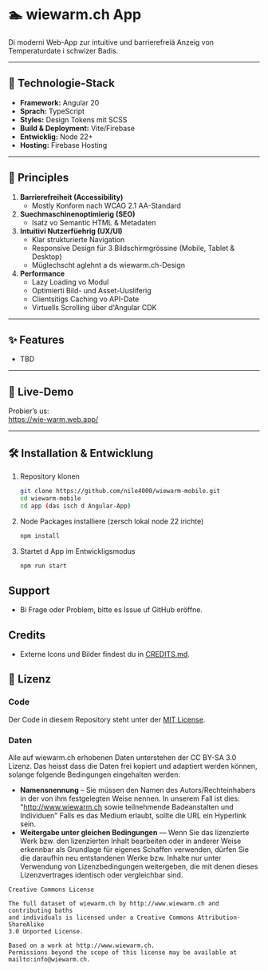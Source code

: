 # 🏊 wiewarm.ch App

Di moderni Web-App zur intuitive und barrierefreiä Anzeig von Temperaturdate i schwizer Badis.

---

## 🔧 Technologie-Stack

- **Framework:** Angular 20
- **Sprach:** TypeScript
- **Styles:** Design Tokens mit SCSS
- **Build & Deployment:** Vite/Firebase
- **Entwicklig:** Node 22+
- **Hosting:** Firebase Hosting

---

## 🎯 Principles

1. **Barrierefreiheit (Accessibility)**
   - Mostly Konform nach WCAG 2.1 AA-Standard
2. **Suechmaschinenoptimierig (SEO)**
   - Isatz vo Semantic HTML & Metadaten
3. **Intuitivi Nutzerfüehrig (UX/UI)**
   - Klar strukturierte Navigation
   - Responsive Design für 3 Bildschirmgrössine (Mobile, Tablet & Desktop)
   - Müglechscht aglehnt a ds wiewarm.ch-Design
4. **Performance**
   - Lazy Loading vo Modul
   - Optimierti Bild- und Asset-Uusliferig
   - Clientsitigs Caching vo API-Date
   - Virtuells Scrolling über d'Angular CDK

---

## ✨ Features

- TBD

---

## 📱 Live-Demo

Probier’s us:  
https://wie-warm.web.app/

---

## 🛠️ Installation & Entwicklung

1. Repository klonen

   ```bash
   git clone https://github.com/nile4000/wiewarm-mobile.git
   cd wiewarm-mobile
   cd app (das isch d Angular-App)
   ```

2. Node Packages installiere (zersch lokal node 22 irichte)

   ```bash
   npm install
   ```

3. Startet d App im Entwickligsmodus

   ```bash
   npm run start
   ```

## Support

- Bi Frage oder Problem, bitte es Issue uf GitHub eröffne.

## Credits

- Externe Icons und Bilder findest du in [CREDITS.md](./CREDITS.md).

## 📝 Lizenz

### Code

Der Code in diesem Repository steht unter der [MIT License](./LICENSE).

### Daten

Alle auf wiewarm.ch erhobenen Daten unterstehen der CC BY-SA 3.0 Lizenz. Das heisst dass die Daten frei kopiert und adaptiert werden können, solange folgende Bedingungen eingehalten werden:

- **Namensnennung** – Sie müssen den Namen des Autors/Rechteinhabers in der von ihm festgelegten Weise nennen. In unserem Fall ist dies:
  "http://www.wiewarm.ch sowie teilnehmende Badeanstalten und Individuen"
  Falls es das Medium erlaubt, sollte die URL ein Hyperlink sein.
- **Weitergabe unter gleichen Bedingungen** — Wenn Sie das lizenzierte Werk bzw. den lizenzierten Inhalt bearbeiten oder in anderer Weise erkennbar als Grundlage für eigenes Schaffen verwenden, dürfen Sie die daraufhin neu entstandenen Werke bzw. Inhalte nur unter Verwendung von Lizenzbedingungen weitergeben, die mit denen dieses Lizenzvertrages identisch oder vergleichbar sind.

```
Creative Commons License

The full dataset of wiewarm.ch by http://www.wiewarm.ch and contributing baths
and individuals is licensed under a Creative Commons Attribution-ShareAlike
3.0 Unported License.

Based on a work at http://www.wiewarm.ch.
Permissions beyond the scope of this license may be available at
mailto:info@wiewarm.ch.
```

